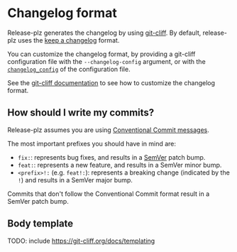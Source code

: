 # Changelog format

Release-plz generates the changelog by using [git-cliff](https://git-cliff.org).
By default, release-plz uses the
[keep a changelog](https://keepachangelog.com/en/1.1.0/) format.

You can customize the changelog format, by providing a git-cliff configuration
file with the `--changelog-config` argument, or with the
[`changelog_config`](config.md#the-changelog_config-field) of the configuration file.

See the [git-cliff documentation](https://git-cliff.org/docs/configuration)
to see how to customize the changelog format.

## How should I write my commits?

Release-plz assumes you are using [Conventional Commit messages](https://www.conventionalcommits.org/).

The most important prefixes you should have in mind are:

- `fix:`: represents bug fixes, and results in a [SemVer](https://semver.org/)
  patch bump.
- `feat:`: represents a new feature, and results in a SemVer minor bump.
- `<prefix>!:` (e.g. `feat!:`): represents a breaking change
  (indicated by the `!`) and results in a SemVer major bump.

Commits that don't follow the Conventional Commit format result in a SemVer patch bump.

## Body template

TODO: include https://git-cliff.org/docs/templating
